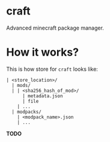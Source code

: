 # craft

Advanced minecraft package manager.

# How it works?

This is how store for `craft` looks like:

```text
| <store_location>/
  | mods/
  | | <sha256_hash_of_mod>/
      | metadata.json
      | file
    | ...
  | modpacks/
    | <modpack_name>.json
    | ...
```

**TODO**


